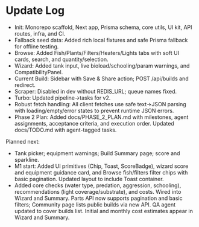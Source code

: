 # Update Log

- Init: Monorepo scaffold, Next app, Prisma schema, core utils, UI kit, API routes, infra, and CI.
- Fallback seed data: Added rich local fixtures and safe Prisma fallback for offline testing.
- Browse: Added Fish/Plants/Filters/Heaters/Lights tabs with soft UI cards, search, and quantity/selection.
- Wizard: Added tank input, live bioload/schooling/param warnings, and CompatibilityPanel.
- Current Build: Sidebar with Save & Share action; POST /api/builds and redirect.
- Scraper: Disabled in dev without REDIS_URL; queue names fixed.
- Turbo: Updated pipeline->tasks for v2.
- Robust fetch handling: All client fetches use safe text->JSON parsing with loading/empty/error states to prevent runtime JSON errors.
- Phase 2 Plan: Added docs/PHASE_2_PLAN.md with milestones, agent assignments, acceptance criteria, and execution order. Updated docs/TODO.md with agent-tagged tasks.

Planned next:
- Tank picker; equipment warnings; Build Summary page; score and sparkline.
- M1 start: Added UI primitives (Chip, Toast, ScoreBadge), wizard score and equipment guidance card, and Browse fish/filters filter chips with basic pagination. Updated layout to include Toast container.
- Added core checks (water type, predation, aggression, schooling), recommendations (light coverage/substrate), and costs. Wired into Wizard and Summary. Parts API now supports pagination and basic filters; Community page lists public builds via new API. QA agent updated to cover builds list. Initial and monthly cost estimates appear in Wizard and Summary.
